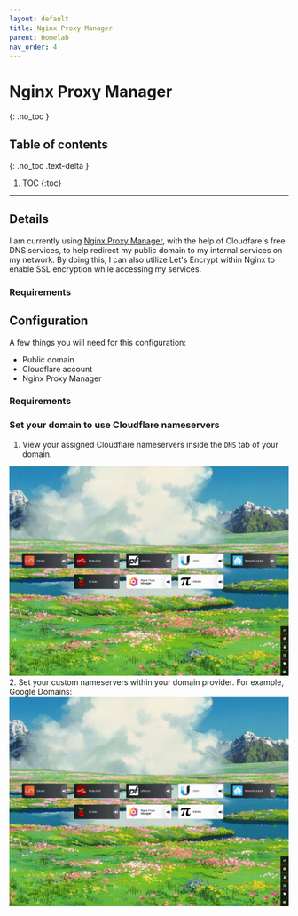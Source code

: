 ```yaml
---
layout: default
title: Nginx Proxy Manager
parent: Homelab
nav_order: 4
---
```


# Nginx Proxy Manager
{: .no_toc }

## Table of contents
{: .no_toc .text-delta }

1. TOC
{:toc}

---

## Details

I am currently using [Nginx Proxy Manager](https://nginxproxymanager.com/guide/), with the help of Cloudfare's free DNS services, to help redirect my public domain to my internal services on my network. By doing this, I can also utilize Let's Encrypt within Nginx to enable SSL encryption while accessing my services.

### Requirements



## Configuration

A few things you will need for this configuration:
- Public domain
- Cloudflare account
- Nginx Proxy Manager

### Requirements

### Set your domain to use Cloudflare nameservers
1. View your assigned Cloudflare nameservers inside the `DNS` tab of your domain.
  <img src="/assets/images/heimdall.png" alt="Cloudflare Nameservers"> 
2. Set your custom nameservers within your domain provider. For example, Google Domains:
  <img src="/assets/images/heimdall.png" alt="Google Domain Nameservers">
